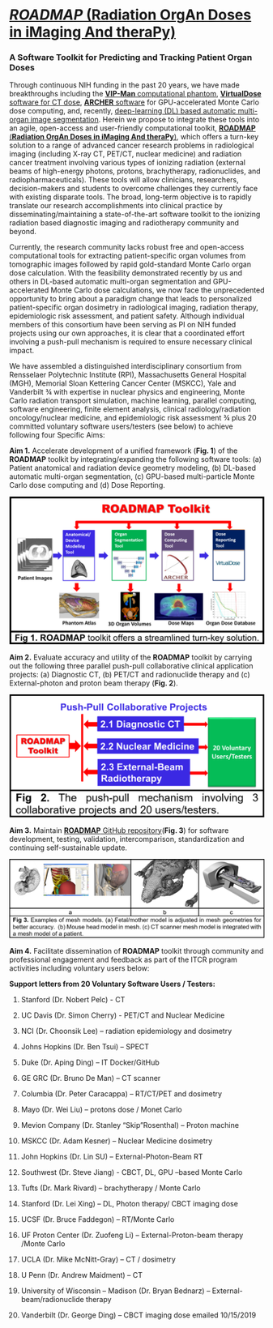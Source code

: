 # [*ROADMAP* (Radiation OrgAn Doses in iMaging And theraPy)](http://www.rpi.edu/dept/radsafe/public_html/ROADMAP.htm)

### A Software Toolkit for Predicting and Tracking Patient Organ Doses 

Through continuous NIH funding in the past 20 years, we have made breakthroughs including the [**VIP-Man** computational phantom](http://www.virtualphantoms.org), [**VirtualDose** software for CT dose](http://www.virtualphantoms.com/), [**ARCHER** software](http://www.archer-mc.com/) for GPU-accelerated Monte Carlo dose computing, and, recently, [deep-learning (DL) based automatic multi-organ image segmentation](https://arxiv.org/abs/1908.00360). Herein we propose to integrate these tools into an agile, open-access and user-friendly computational toolkit, [**ROADMAP** (**Radiation OrgAn Doses in iMaging And theraPy**)](http://www.rpi.edu/dept/radsafe/public_html/ROADMAP.htm), which offers a turn-key solution to a range of advanced cancer research problems in radiological imaging (including X-ray CT, PET/CT, nuclear medicine) and radiation cancer treatment involving various types of ionizing radiation (external beams of high-energy photons, protons, brachytherapy, radionuclides, and radiopharmaceuticals).  These tools will allow clinicians, researchers, decision-makers and students to overcome challenges they currently face with existing disparate tools. The broad, long-term objective is to rapidly translate our research accomplishments into clinical practice by disseminating/maintaining a state-of-the-art software toolkit to the ionizing radiation based diagnostic imaging and radiotherapy community and beyond.     

Currently, the research community lacks robust free and open-access computational tools for extracting patient-specific organ volumes from tomographic images followed by rapid gold-standard Monte Carlo organ dose calculation. With the feasibility demonstrated recently by us and others in DL-based automatic multi-organ segmentation and GPU-accelerated Monte Carlo dose calculations, we now face the unprecedented opportunity to bring about a paradigm change that leads to personalized patient-specific organ dosimetry in radiological imaging, radiation therapy, epidemiologic risk assessment, and patient safety. Although individual members of this consortium have been serving as PI on NIH funded projects using our own approaches, it is clear that a coordinated effort involving a push-pull mechanism is required to ensure necessary clinical impact.

We have assembled a distinguished interdisciplinary consortium from Rensselaer Polytechnic Institute (RPI), Massachusetts General Hospital (MGH), Memorial Sloan Kettering Cancer Center (MSKCC), Yale and Vanderbilt ¾ with expertise in nuclear physics and engineering, Monte Carlo radiation transport simulation, machine learning, parallel computing, software engineering, finite element analysis, clinical radiology/radiation oncology/nuclear medicine, and epidemiologic risk assessment ¾ plus 20 committed voluntary software users/testers (see below) to achieve following four Specific Aims: 

**Aim 1.** Accelerate development of a unified framework (**Fig. 1**) of the **ROADMAP** toolkit by   	integrating/expanding the following software tools: (a) Patient anatomical and radiation device 	geometry  modeling, (b) DL-based automatic multi-organ segmentation, (c) GPU-based multi-particle Monte Carlo dose computing and (d) Dose Reporting.

<img src="pictures/pic1.png" style="zoom: 50%;" />

**Aim 2.** Evaluate accuracy and utility of the **ROADMAP** toolkit by carrying out the following three parallel push-pull collaborative clinical application projects: (a) Diagnostic CT, (b) PET/CT and radionuclide therapy and (c) External-photon and proton beam therapy (**Fig. 2**). 

<img src="pictures/pic2.png" style="zoom: 50%;" />

**Aim 3.** Maintain [**ROADMAP** GitHub repository](http://github.com/RoadmapSoftware/RoadMap)(**Fig. 3**) for software development, testing, validation, intercomparison, standardization and continuing self-sustainable update.

![](pictures/pic3.png)

**Aim 4.** Facilitate dissemination of **ROADMAP** toolkit through community and professional engagement and feedback as part of the ITCR program activities including voluntary users below: 

**Support letters from 20 Voluntary Software Users / Testers:**

1. Stanford (Dr. Nobert Pelc) - CT

2. UC Davis (Dr. Simon Cherry) - PET/CT and Nuclear Medicine

3. NCI (Dr. Choonsik Lee) – radiation epidemiology and dosimetry

4. Johns Hopkins (Dr. Ben Tsui) – SPECT 

5. Duke (Dr. Aping Ding) – IT Docker/GitHub

6. GE GRC (Dr. Bruno De Man) – CT scanner 

7. Columbia (Dr. Peter Caracappa) – RT/CT/PET and dosimetry

8. Mayo (Dr. Wei Liu) – protons dose / Monet Carlo

9. Mevion Company (Dr. Stanley “Skip”Rosenthal) – Proton machine 

10. MSKCC (Dr. Adam Kesner) – Nuclear Medicine dosimetry

11. John Hopkins (Dr. Lin SU) – External-Photon-Beam RT

12. Southwest (Dr. Steve Jiang) - CBCT, DL, GPU –based Monte Carlo 

13. Tufts (Dr. Mark Rivard) – brachytherapy / Monte Carlo 

14. Stanford (Dr. Lei Xing) – DL, Photon therapy/ CBCT imaging dose 

15. UCSF (Dr. Bruce Faddegon) – RT/Monte Carlo

16. UF Proton Center (Dr. Zuofeng Li) – External-Proton-beam therapy /Monte Carlo

17. UCLA (Dr. Mike McNitt-Gray) – CT / dosimetry

18. U Penn (Dr. Andrew Maidment) – CT 

19. University of Wisconsin – Madison (Dr. Bryan Bednarz) – External-beam/radionuclide therapy

20. Vanderbilt (Dr. George Ding) – CBCT imaging dose emailed 10/15/2019